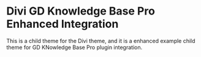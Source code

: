 # Divi GD Knowledge Base Pro Enhanced Integration

This is a child theme for the Divi theme, and it is a enhanced example child theme for GD KNowledge Base Pro plugin integration.
